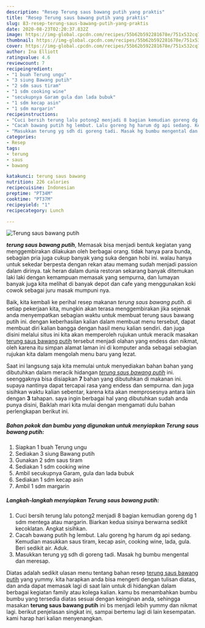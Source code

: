 ```yaml
---
description: "Resep Terung saus bawang putih yang praktis"
title: "Resep Terung saus bawang putih yang praktis"
slug: 83-resep-terung-saus-bawang-putih-yang-praktis
date: 2020-08-23T02:20:37.832Z
image: https://img-global.cpcdn.com/recipes/55b62b592281678e/751x532cq70/terung-saus-bawang-putih-foto-resep-utama.jpg
thumbnail: https://img-global.cpcdn.com/recipes/55b62b592281678e/751x532cq70/terung-saus-bawang-putih-foto-resep-utama.jpg
cover: https://img-global.cpcdn.com/recipes/55b62b592281678e/751x532cq70/terung-saus-bawang-putih-foto-resep-utama.jpg
author: Ina Elliott
ratingvalue: 4.6
reviewcount: 7
recipeingredient:
- "1 buah Terung ungu"
- "3 siung Bawang putih"
- "2 sdm saus tiram"
- "1 sdm cooking wine"
- "secukupnya Garam gula dan lada bubuk"
- "1 sdm kecap asin"
- "1 sdm margarin"
recipeinstructions:
- "Cuci bersih terung lalu potong2 menjadi 8 bagian kemudian goreng dg 1 sdm mentega atau margarin. Biarkan kedua sisinya berwarna sedikit kecoklatan. Angkat sisihkan."
- "Cacah bawang putih hg lembut. Lalu goreng hg harum dg api sedang. Kemudian masukkan saus tiram, kecap asin, cooking wine, lada, gula. Beri sedikit air. Aduk."
- "Masukkan terung yg sdh di goreng tadi. Masak hg bumbu mengental dan meresap."
categories:
- Resep
tags:
- terung
- saus
- bawang

katakunci: terung saus bawang 
nutrition: 226 calories
recipecuisine: Indonesian
preptime: "PT34M"
cooktime: "PT37M"
recipeyield: "1"
recipecategory: Lunch

---
```



![Terung saus bawang putih](https://img-global.cpcdn.com/recipes/55b62b592281678e/751x532cq70/terung-saus-bawang-putih-foto-resep-utama.jpg)

<b><i>terung saus bawang putih</i></b>, Memasak bisa menjadi bentuk kegiatan yang menggembirakan dilakukan oleh berbagai orang. tidak hanya para bunda, sebagian pria juga cukup banyak yang suka dengan hobi ini. walau hanya untuk sekedar berpesta dengan rekan atau memang sudah menjadi passion dalam dirinya. tak heran dalam dunia restoran sekarang banyak ditemukan laki laki dengan kemampuan memasak yang sempurna, dan lumayan banyak juga kita melihat di banyak depot dan cafe yang menggunakan koki cowok sebagai juru masak mumpuni nya.

Baik, kita kembali ke perihal resep makanan <i>terung saus bawang putih</i>. di setiap pekerjaan kita, mungkin akan terasa menggembirakan jika sejenak anda menyempatkan sebagian waktu untuk membuat terung saus bawang putih ini. dengan keberhasilan kalian dalam membuat menu tersebut, dapat membuat diri kalian bangga dengan hasil menu kalian sendiri. dan juga disini melalui situs ini kita akan memperoleh rujukan untuk meracik masakan <u>terung saus bawang putih</u> tersebut menjadi olahan yang endess dan nikmat, oleh karena itu simpan alamat laman ini di komputer anda sebagai sebagian rujukan kita dalam mengolah menu baru yang lezat.




Saat ini langsung saja kita memulai untuk menyediakan bahan bahan yang dibutuhkan dalam meracik hidangan <u><i>terung saus bawang putih</i></u> ini. seenggaknya bisa disiapkan <b>7</b> bahan yang dibutuhkan di makanan ini. supaya nantinya dapat tercapai rasa yang endess dan sempurna. dan juga sisihkan waktu kalian sebentar, karena kita akan memprosesnya antara lain dengan <b>3</b> tahapan. saya ingin berbagai hal yang dibutuhkan sudah anda punya disini, Baiklah mari kita mulai dengan mengamati dulu bahan perlengkapan berikut ini.

<!--inarticleads1-->

##### Bahan pokok dan bumbu yang digunakan untuk menyiapkan Terung saus bawang putih:

1. Siapkan 1 buah Terung ungu
1. Sediakan 3 siung Bawang putih
1. Gunakan 2 sdm saus tiram
1. Sediakan 1 sdm cooking wine
1. Ambil secukupnya Garam, gula dan lada bubuk
1. Sediakan 1 sdm kecap asin
1. Ambil 1 sdm margarin




<!--inarticleads2-->

##### Langkah-langkah menyiapkan Terung saus bawang putih:

1. Cuci bersih terung lalu potong2 menjadi 8 bagian kemudian goreng dg 1 sdm mentega atau margarin. Biarkan kedua sisinya berwarna sedikit kecoklatan. Angkat sisihkan.
1. Cacah bawang putih hg lembut. Lalu goreng hg harum dg api sedang. Kemudian masukkan saus tiram, kecap asin, cooking wine, lada, gula. Beri sedikit air. Aduk.
1. Masukkan terung yg sdh di goreng tadi. Masak hg bumbu mengental dan meresap.




Diatas adalah sedikit ulasan menu tentang bahan resep <u>terung saus bawang putih</u> yang yummy. kita harapkan anda bisa mengerti dengan tulisan diatas, dan anda dapat memasak lagi di saat lain untuk di hidangkan dalam berbagai kegiatan family atau kolega kalian. kamu bs menambahkan bumbu bumbu yang tersedia diatas sesuai dengan keinginan anda, sehingga masakan <b>terung saus bawang putih</b> ini bs menjadi lebih yummy dan nikmat lagi. berikut penjelasan singkat ini, sampai bertemu lagi di lain kesempatan. kami harap hari kalian menyenangkan.
